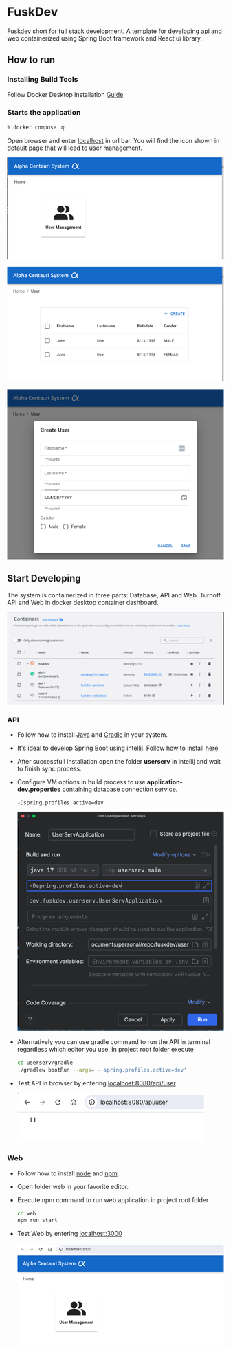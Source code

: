 # FuskDev

Fuskdev short for full stack development. A template for developing api and web containerized using Spring Boot framework and React ui library.

## How to run

### Installing Build Tools

Follow Docker Desktop installation [Guide](https://www.docker.com/products/docker-desktop/)

### Starts the application

```bash
% docker compose up
```

Open browser and enter [localhost](http://localhost) in url bar. You will find the icon shown in default page that will lead to user management.

![dashboard](docs/alpha1.png?raw=true "Dashboard")

![userlist](docs/alpha2.png?raw=true "User List")

![usercreate](docs/alpha3.png?raw=true "User Create")

## Start Developing

The system is containerized in three parts: Database, API and Web. Turnoff API and Web in docker desktop container dashboard.

![dockercontainer](docs/dockercontainer.png?raw=true "Docker container")

### API

- Follow how to install [Java](https://www.java.com/en/download/) and [Gradle](https://gradle.org/install/) in your system.
- It's ideal to develop Spring Boot using intellij. Follow how to install [here](https://www.jetbrains.com/idea/download/).
- After successfull installation open the folder <strong>userserv</strong> in intellij and wait to finish sync process.
- Configure VM options in build process to use <strong>application-dev.properties</strong> containing database connection service.

  ```
  -Dspring.profiles.active=dev
  ```

  ![dev](docs/devconfig.png?raw=true "Dev config")

- Alternatively you can use gradle command to run the API in terminal regardless which editor you use. In project root folder execute

  ```bash
  cd userserv/gradle
  ./gradlew bootRun --args='--spring.profiles.active=dev'
  ```

- Test API in browser by entering [localhost:8080/api/user](http://localhost:8080/api/user)

  ![api](docs/apitest.png?raw=true "API Test")

### Web

- Follow how to install [node](https://docs.npmjs.com/downloading-and-installing-node-js-and-npm) and [npm](https://docs.npmjs.com/downloading-and-installing-node-js-and-npm).

- Open folder web in your favorite editor.

- Execute npm command to run web application in project root folder

  ```bash
  cd web
  npm run start
  ```

- Test Web by entering [localhost:3000](http://localhost:3000)

  ![web](docs/alphadev1.png?raw=true "Web")
